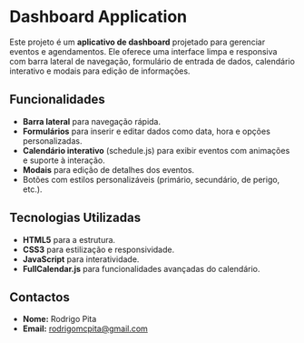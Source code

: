 # Dashboard Application

Este projeto é um **aplicativo de dashboard** projetado para gerenciar eventos e agendamentos. Ele oferece uma interface limpa e responsiva com barra lateral de navegação, formulário de entrada de dados, calendário interativo e modais para edição de informações.

## Funcionalidades

- **Barra lateral** para navegação rápida.
- **Formulários** para inserir e editar dados como data, hora e opções personalizadas.
- **Calendário interativo** (schedule.js) para exibir eventos com animações e suporte à interação.
- **Modais** para edição de detalhes dos eventos.
- Botões com estilos personalizáveis (primário, secundário, de perigo, etc.).

## Tecnologias Utilizadas

- **HTML5** para a estrutura.
- **CSS3** para estilização e responsividade.
- **JavaScript** para interatividade.
- **FullCalendar.js** para funcionalidades avançadas do calendário.

## Contactos

- **Nome:** Rodrigo Pita
- **Email:** rodrigomcpita@gmail.com



